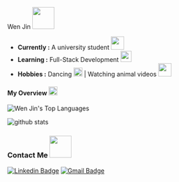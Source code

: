 Wen Jin <img src="https://media.giphy.com/media/VgCDAzcKvsR6OM0uWg/giphy.gif" width="50"> 

-  **Currently :** A university student <img src="https://media.giphy.com/media/g01P1Z9IjHtsf5TjQm/giphy.gif" width="30">
-  **Learning :** Full-Stack Development <img src="https://media.giphy.com/media/WFZvB7VIXBgiz3oDXE/giphy.gif" width="25">
-  **Hobbies :** Dancing <img src="https://media.giphy.com/media/JRsQiAN79bPWUv43Ko/giphy.gif" width="20"> | Watching animal videos <img src="https://media.giphy.com/media/H2fAFoVclDGt4rsskg/giphy.gif" width="30">

#### My Overview <img src="https://media.giphy.com/media/MIGbtLZoVjbl0bYbAd/giphy.gif" width="20"> 

![Wen Jin's Top Languages](https://github-readme-stats.vercel.app/api/top-langs/?username=Nijnxw&langs_count=10&theme=tokyonight&layout=compact)

![github stats](https://github-readme-stats.vercel.app/api?username=Nijnxw&show_icons=true&theme=tokyonight)

### Contact Me <img src="https://media.giphy.com/media/mGcNjsfWAjY5AEZNw6/giphy.gif" width="50">
[![Linkedin Badge](https://img.shields.io/badge/-Bu_Wen_Jin-blue?style=flat-square&logo=Linkedin&logoColor=white&link=https://www.linkedin.com/in/buwenjin//)](https://www.linkedin.com/in/buwenjin/) [![Gmail Badge](https://img.shields.io/badge/-buwenjin@gmail.com-c14438?style=flat-square&logo=Gmail&logoColor=white&link=mailto:buwenjin@gmail.com)](mailto:buwenjin@gmail.com)


<!--
**Nijnxw/Nijnxw** is a ✨ _special_ ✨ repository because its `README.md` (this file) appears on your GitHub profile.

Here are some ideas to get you started:

- 🔭 I’m currently working on ...
- 🌱 I’m currently learning ...
- 👯 I’m looking to collaborate on ...
- 🤔 I’m looking for help with ...
- 💬 Ask me about ...
- 📫 How to reach me: ...
- 😄 Pronouns: ...
- ⚡ Fun fact: ...
-->
